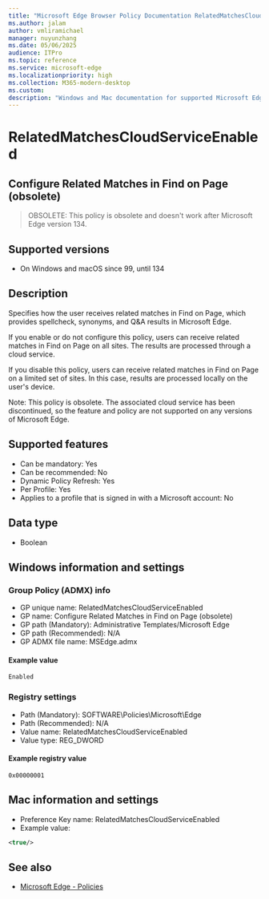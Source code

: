 ```yaml
---
title: "Microsoft Edge Browser Policy Documentation RelatedMatchesCloudServiceEnabled"
ms.author: jalam
author: vmliramichael
manager: nuyunzhang
ms.date: 05/06/2025
audience: ITPro
ms.topic: reference
ms.service: microsoft-edge
ms.localizationpriority: high
ms.collection: M365-modern-desktop
ms.custom:
description: "Windows and Mac documentation for supported Microsoft Edge Browser policy: Configure Related Matches in Find on Page (obsolete)"
---
```


<!--THIS FILE IS AUTOMATICALLY GENERATED. MANUAL CHANGES WILL BE OVERWRITTEN.-->
<!--Please contact the Microsoft Edge Manageability team with any questions.-->

# RelatedMatchesCloudServiceEnabled

## Configure Related Matches in Find on Page (obsolete)
> OBSOLETE: This policy is obsolete and doesn't work after Microsoft Edge version 134.

## Supported versions

- On Windows and macOS since 99, until 134

## Description

Specifies how the user receives related matches in Find on Page, which provides spellcheck, synonyms, and Q&amp;A results in Microsoft Edge.

If you enable or do not configure this policy, users can receive related matches in Find on Page on all sites. The results are processed through a cloud service.

If you disable this policy, users can receive related matches in Find on Page on a limited set of sites. In this case, results are processed locally on the user's device.

Note: This policy is obsolete. The associated cloud service has been discontinued, so the feature and policy are not supported on any versions of Microsoft Edge.

## Supported features

- Can be mandatory: Yes
- Can be recommended: No
- Dynamic Policy Refresh: Yes
- Per Profile: Yes
- Applies to a profile that is signed in with a Microsoft account: No

## Data type

- Boolean

## Windows information and settings

### Group Policy (ADMX) info

- GP unique name: RelatedMatchesCloudServiceEnabled
- GP name: Configure Related Matches in Find on Page (obsolete)
- GP path (Mandatory): Administrative Templates/Microsoft Edge
- GP path (Recommended): N/A
- GP ADMX file name: MSEdge.admx

#### Example value

```
Enabled
```

### Registry settings

- Path (Mandatory): SOFTWARE\Policies\Microsoft\Edge
- Path (Recommended): N/A
- Value name: RelatedMatchesCloudServiceEnabled
- Value type: REG_DWORD

#### Example registry value

```
0x00000001
```


## Mac information and settings

- Preference Key name: RelatedMatchesCloudServiceEnabled
- Example value:

```xml
<true/>
```

## See also
- [Microsoft Edge - Policies](../microsoft-edge-policies.md)
